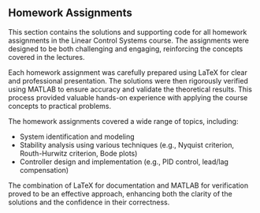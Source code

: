 ## Homework Assignments

This section contains the solutions and supporting code for all homework assignments in the Linear Control Systems course. The assignments were designed to be both challenging and engaging, reinforcing the concepts covered in the lectures.

Each homework assignment was carefully prepared using LaTeX for clear and professional presentation. The solutions were then rigorously verified using MATLAB to ensure accuracy and validate the theoretical results. This process provided valuable hands-on experience with applying the course concepts to practical problems.

The homework assignments covered a wide range of topics, including:

*   System identification and modeling
*   Stability analysis using various techniques (e.g., Nyquist criterion, Routh-Hurwitz criterion, Bode plots)
*   Controller design and implementation (e.g., PID control, lead/lag compensation)

The combination of LaTeX for documentation and MATLAB for verification proved to be an effective approach, enhancing both the clarity of the solutions and the confidence in their correctness.
